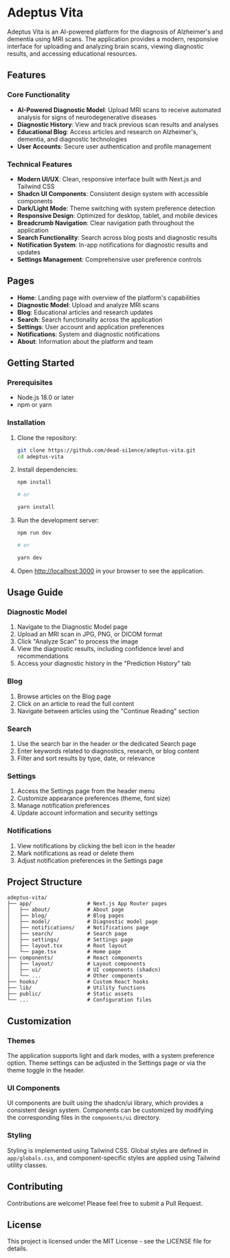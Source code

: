 # Adeptus Vita

Adeptus Vita is an AI-powered platform for the diagnosis of Alzheimer's and dementia using MRI scans. The application provides a modern, responsive interface for uploading and analyzing brain scans, viewing diagnostic results, and accessing educational resources.

## Features

### Core Functionality

- **AI-Powered Diagnostic Model**: Upload MRI scans to receive automated analysis for signs of neurodegenerative diseases
- **Diagnostic History**: View and track previous scan results and analyses
- **Educational Blog**: Access articles and research on Alzheimer's, dementia, and diagnostic technologies
- **User Accounts**: Secure user authentication and profile management

### Technical Features

- **Modern UI/UX**: Clean, responsive interface built with Next.js and Tailwind CSS
- **Shadcn UI Components**: Consistent design system with accessible components
- **Dark/Light Mode**: Theme switching with system preference detection
- **Responsive Design**: Optimized for desktop, tablet, and mobile devices
- **Breadcrumb Navigation**: Clear navigation path throughout the application
- **Search Functionality**: Search across blog posts and diagnostic results
- **Notification System**: In-app notifications for diagnostic results and updates
- **Settings Management**: Comprehensive user preference controls

## Pages

- **Home**: Landing page with overview of the platform's capabilities
- **Diagnostic Model**: Upload and analyze MRI scans
- **Blog**: Educational articles and research updates
- **Search**: Search functionality across the application
- **Settings**: User account and application preferences
- **Notifications**: System and diagnostic notifications
- **About**: Information about the platform and team

## Getting Started

### Prerequisites

- Node.js 18.0 or later
- npm or yarn

### Installation

1. Clone the repository:

   ```bash
   git clone https://github.com/dead-si1ence/adeptus-vita.git
   cd adeptus-vita
   ```

2. Install dependencies:

   ```bash
   npm install

   # or

   yarn install
   ```

3. Run the development server:

   ```bash
   npm run dev

   # or

   yarn dev
   ```

4. Open [http://localhost:3000](http://localhost:3000) in your browser to see the application.

## Usage Guide

### Diagnostic Model

1. Navigate to the Diagnostic Model page
2. Upload an MRI scan in JPG, PNG, or DICOM format
3. Click "Analyze Scan" to process the image
4. View the diagnostic results, including confidence level and recommendations
5. Access your diagnostic history in the "Prediction History" tab

### Blog

1. Browse articles on the Blog page
2. Click on an article to read the full content
3. Navigate between articles using the "Continue Reading" section

### Search

1. Use the search bar in the header or the dedicated Search page
2. Enter keywords related to diagnostics, research, or blog content
3. Filter and sort results by type, date, or relevance

### Settings

1. Access the Settings page from the header menu
2. Customize appearance preferences (theme, font size)
3. Manage notification preferences
4. Update account information and security settings

### Notifications

1. View notifications by clicking the bell icon in the header
2. Mark notifications as read or delete them
3. Adjust notification preferences in the Settings page

## Project Structure

```plaintext
adeptus-vita/
├── app/                  # Next.js App Router pages
│   ├── about/            # About page
│   ├── blog/             # Blog pages
│   ├── model/            # Diagnostic model page
│   ├── notifications/    # Notifications page
│   ├── search/           # Search page
│   ├── settings/         # Settings page
│   ├── layout.tsx        # Root layout
│   └── page.tsx          # Home page
├── components/           # React components
│   ├── layout/           # Layout components
│   ├── ui/               # UI components (shadcn)
│   └── ...               # Other components
├── hooks/                # Custom React hooks
├── lib/                  # Utility functions
├── public/               # Static assets
└── ...                   # Configuration files
```

## Customization

### Themes

The application supports light and dark modes, with a system preference option. Theme settings can be adjusted in the Settings page or via the theme toggle in the header.

### UI Components

UI components are built using the shadcn/ui library, which provides a consistent design system. Components can be customized by modifying the corresponding files in the `components/ui` directory.

### Styling

Styling is implemented using Tailwind CSS. Global styles are defined in `app/globals.css`, and component-specific styles are applied using Tailwind utility classes.

## Contributing

Contributions are welcome! Please feel free to submit a Pull Request.

## License

This project is licensed under the MIT License - see the LICENSE file for details.
